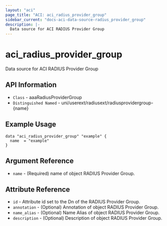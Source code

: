 ```yaml
---
layout: "aci"
page_title: "ACI: aci_radius_provider_group"
sidebar_current: "docs-aci-data-source-radius_provider_group"
description: |-
  Data source for ACI RADIUS Provider Group
---
```


# aci_radius_provider_group #

Data source for ACI RADIUS Provider Group


## API Information ##

* `Class` - aaaRadiusProviderGroup
* `Distinguished Named` - uni/userext/radiusext/radiusprovidergroup-{name}


## Example Usage ##

```hcl
data "aci_radius_provider_group" "example" {
  name  = "example"
}
```

## Argument Reference ##

* `name` - (Required) name of object RADIUS Provider Group.

## Attribute Reference ##
* `id` - Attribute id set to the Dn of the RADIUS Provider Group.
* `annotation` - (Optional) Annotation of object RADIUS Provider Group.
* `name_alias` - (Optional) Name Alias of object RADIUS Provider Group.
* `description` - (Optional) Description of object RADIUS Provider Group.